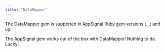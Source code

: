 ```yaml
---
title: "DataMapper"
---
```


The [DataMapper](http://datamapper.org/) gem is supported in AppSignal Ruby
gem versions `1.3` and up.

The AppSignal gem works out of the box with DataMapper! Nothing to do. Lucky!
